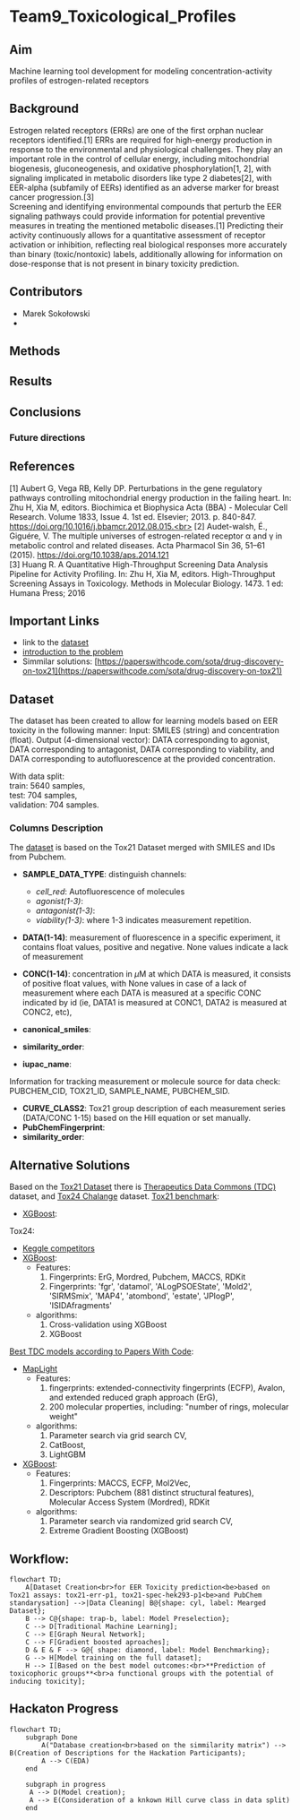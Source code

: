 # Team9_Toxicological_Profiles
## Aim
Machine learning tool development for modeling concentration-activity profiles of estrogen-related receptors

## Background
Estrogen related receptors (ERRs) are one of the first orphan nuclear receptors identified.[1] ERRs are required for high-energy production in response to the environmental and physiological challenges. They play an important role in the control of cellular energy, including mitochondrial biogenesis, gluconeogenesis, and oxidative phosphorylation[1, 2], with signaling implicated in metabolic disorders like type 2 diabetes[2], with EER-alpha (subfamily of EERs) identified as an adverse marker for breast cancer progression.[3]<br>
Screening and identifying environmental compounds that perturb the EER signaling pathways could provide information for potential preventive measures in treating the mentioned metabolic diseases.[1] Predicting their activity continuously allows for a quantitative assessment of receptor activation or inhibition, reflecting real biological responses more accurately than binary (toxic/nontoxic) labels, additionally allowing for information on dose-response that is not present in binary toxicity prediction.

## Contributors
- Marek Sokołowski
-

## Methods
## Results
## Conclusions
### Future directions
## References
[1] Aubert G, Vega RB, Kelly DP. Perturbations in the gene regulatory pathways controlling mitochondrial energy production in the failing heart. In: Zhu H, Xia M, editors. Biochimica et Biophysica Acta (BBA) - Molecular Cell Research. Volume 1833, Issue 4. 1st ed. Elsevier; 2013. p. 840-847. https://doi.org/10.1016/j.bbamcr.2012.08.015.<br>
[2] Audet-walsh, É., Giguére, V. The multiple universes of estrogen-related receptor α and γ in metabolic control and related diseases. Acta Pharmacol Sin 36, 51–61 (2015). https://doi.org/10.1038/aps.2014.121<br>
[3] Huang R. A Quantitative High-Throughput Screening Data Analysis Pipeline for Activity Profiling. In: Zhu H, Xia M, editors. High-Throughput Screening Assays in Toxicology. Methods in Molecular Biology. 1473. 1 ed: Humana Press; 2016<br>


## Important Links
* link to the [dataset](https://drive.google.com/drive/folders/195KAyBS80Qdu5-uTHUWGVScDd4S7jBmM)
* [introduction to the problem](https://docs.google.com/presentation/d/1WYebbOqxnCUWdD_irGYNAFhBpz03HkJezKHb4039Ud0/edit#slide=id.g357624754e3_0_69)
* Simmilar solutions: [https://paperswithcode.com/sota/drug-discovery-on-tox21](https://paperswithcode.com/sota/drug-discovery-on-tox21)

## Dataset 
The dataset has been created to allow for learning models based on EER toxicity in the following manner:
Input: SMILES (string) and concentration (float).
Output (4-dimensional vector): DATA corresponding to agonist, DATA corresponding to antagonist, DATA corresponding to viability, and DATA corresponding to autofluorescence at the provided concentration.

With data split:<br>
train: 5640 samples,<br>
test: 704 samples,<br>
validation: 704 samples.

### Columns Description
The [dataset](https://drive.google.com/drive/folders/195KAyBS80Qdu5-uTHUWGVScDd4S7jBmM) is based on the Tox21 Dataset merged with SMILES and IDs from Pubchem.
* **SAMPLE_DATA_TYPE**: distinguish channels:
   * *cell_red*: Autofluorescence of molecules
   * *agonist(1-3)*:
   * *antagonist(1-3)*:
   * *viability(1-3)*:<be>
where 1-3 indicates measurement repetition.

* **DATA(1-14)**: measurement of fluorescence in a specific experiment, it contains float values, positive and negative. None values indicate a lack of measurement
* **CONC(1-14)**: concentration in $\mu$M at which DATA is measured, it consists of positive float values, with None values in case of a lack of measurement
where each DATA is measured at a specific CONC indicated by id (ie, DATA1 is measured at CONC1, DATA2 is measured at CONC2, etc),

* **canonical_smiles**:
* **similarity_order**:
* **iupac_name**:

Information for tracking measurement or molecule source for data check: PUBCHEM_CID, TOX21_ID, SAMPLE_NAME, PUBCHEM_SID.
* **CURVE_CLASS2**: Tox21 group description of each measurement series (DATA/CONC 1-15) based on the Hill equation or set manually.
* **PubChemFingerprint**:
* **similarity_order**:




## Alternative Solutions
Based on the [Tox21 Dataset](https://tripod.nih.gov/pubdata/) there is [Therapeutics Data Commons (TDC)](https://arxiv.org/pdf/2102.09548v2) dataset, and [Tox24 Chalange](https://ochem.eu/static/challenge-data.do) dataset.<be>
[Tox21 benchmark](https://paperswithcode.com/dataset/tox21-1):
* [XGBoost](https://arxiv.org/pdf/2204.07532v3):

Tox24:
* [Keggle competitors](https://www.kaggle.com/datasets/antoninadolgorukova/tox24-challenge-data/code)
* [XGBoost](https://arxiv.org/pdf/2204.07532v3):
  * Features:
    1. Fingerprints: ErG, Mordred, Pubchem, MACCS, RDKit
    2. Fingerprints: 'fgr', 'datamol', 'ALogPSOEState', 'Mold2', 'SIRMSmix', 'MAP4', 'atombond', 'estate', 'JPlogP', 'ISIDAfragments'
  * algorithms:
    1. Cross-validation using XGBoost
    2. XGBoost

[Best TDC models according to Papers With Code](https://paperswithcode.com/dataset/tdcommons):
* [MapLight](https://arxiv.org/pdf/2310.00174v1)
  * Features:
    1. fingerprints: extended-connectivity fingerprints (ECFP), Avalon, and extended reduced graph approach (ErG),
    2. 200 molecular properties, including: "number of rings, molecular weight"
  * algorithms:
    1. Parameter search via grid search CV,
    2. CatBoost,
    3. LightGBM
* [XGBoost](https://arxiv.org/pdf/2204.07532v3):
  * Features:
    1. Fingerprints: MACCS, ECFP, Mol2Vec,
    2. Descriptors: Pubchem (881 distinct structural features), Molecular Access System (Mordred), RDKit
  * algorithms:
    1. Parameter search via randomized grid search CV,
    2. Extreme Gradient Boosting (XGBoost)

## Workflow:
```mermaid
flowchart TD;
    A[Dataset Creation<br>for EER Toxicity prediction<be>based on Tox21 assays: tox21-err-p1, tox21-spec-hek293-p1<be>and PubChem standarysation] -->|Data Cleaning| B@{shape: cyl, label: Mearged Dataset};
    B --> C@{shape: trap-b, label: Model Preselection};
    C --> D[Traditional Machine Learning];
    C --> E[Graph Neural Network];
    C --> F[Gradient boosted aproaches];
    D & E & F --> G@{ shape: diamond, label: Model Benchmarking};
    G --> H[Model training on the full dataset];
    H --> I[Based on the best model outcomes:<br>**Prediction of toxicophoric groups**<br>a functional groups with the potential of inducing toxicity];
```
## Hackaton Progress

```mermaid
flowchart TD;
    subgraph Done
        A("Database creation<br>based on the simmilarity matrix") --> B(Creation of Descriptions for the Hackation Participants);
        A --> C(EDA)
    end

    subgraph in progress
     A --> D(Model creation);
     A --> E(Consideration of a knkown Hill curve class in data split)
    end
```
